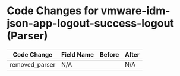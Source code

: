 # Code Changes for vmware-idm-json-app-logout-success-logout (Parser)

| Code Change | Field Name | Before | After |
|-------------|------------|--------|-------|
| removed_parser | N/A |  | N/A |